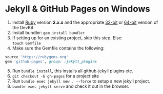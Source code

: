 # Jekyll & GitHub Pages on Windows

1. Install [Ruby](http://rubyinstaller.org/downloads) version **2.x.x** and the appropriate [32-bit](http://dl.bintray.com/oneclick/rubyinstaller/DevKit-mingw64-32-4.7.2-20130224-1151-sfx.exe) or [64-bit](http://dl.bintray.com/oneclick/rubyinstaller/DevKit-mingw64-64-4.7.2-20130224-1432-sfx.exe) version of the DevKit.
2. Install bundler: `gem install bundler`
3. If setting up for an existing project, skip this step. Else:  
  `touch Gemfile`
4. Make sure the Gemfile contains the following:  

  ```ruby
  source 'https://rubygems.org'  
  gem 'github-pages', group: :jekyll_plugins
  ```
5. Run `bundle install`, this installs all github-jekyll plugins etc.
6. `git checkout -b gh-pages` for a project site  
7. Run `bundle exec jekyll new . --force` to setup a new jekyll project.
8. `bundle exec jekyll serve` and check it out in the browser.
